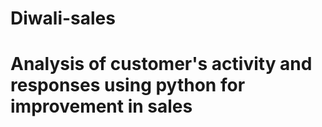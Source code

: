 # Diwali-sales
# Analysis of customer's activity and responses using python for improvement in sales
